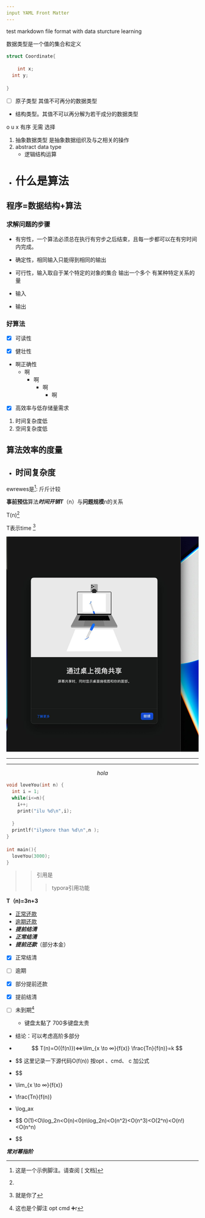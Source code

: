 ```yaml
---
input YAML Front Matter
---
```


test markdown file format with data sturcture learning 



数据类型是一个值的集合和定义

```c
struct Coordinate{

	int x;
  int y;

}
```

- [ ] 原子类型 其值不可再分的数据类型

- 结构类型。其值不可以再分解为若干成分的数据类型

o u x 有序 无需 选择

1. 抽象数据类型 是抽象数据组织及与之相关的操作
2. abstract data type 
   - 逻辑结构运算



- # 什么是算法

## 程序=数据结构+算法

### 求解问题的步骤

- 有穷性，一个算法必须总在执行有穷步之后结束，且每一步都可以在有穷时间内完成。
- 确定性，相同输入只能得到相同的输出

- 可行性，输入取自于某个特定的对象的集合 输出一个多个 有某种特定关系的量
- 输入
- 输出

### 好算法

- [x] 可读性

- [x] 健壮性

- 啊正确性
  - 啊
    - 啊
       - 啊
           - 啊  

- [x] 高效率与低存储量需求

1. 时间复杂度低   
2. 空间复杂度低



## 算法效率的度量

- ## 时间复杂度

ewrewes是[^demo]: 斤斤计较
[^demo]: 这是一个示例脚注。请查阅 [ 文档]

[链接引用L]: www.baidu.com	" 标题"

[链接]: https://www.baidu.com	"可选的"

[^这还是]: 
[^Zzhe]: 脚注

**事前预估**算法***时间开销T***（n）与**问题规模**n的关系

T(n)[^这还是]

[^这还是]: 链接引用不太好使

T表示time [^zzhr]

[^zzhr]: 就是你了

<img src="./img/lal.jpg" alt="替代文字" style="zoom:75%;" />

------

------

$$
hola
$$

```c
void loveYou(int n)	{
  int i = 1;
  while(i<=n){
    i++;
    print("ilu %d\n",i);
    
  }
  printlf("ilymore than %d\n",n );
}

int main(){
  loveYou(3000);
}
```

> > 引用是
> >
> > > typora引用功能
>
> 

**T（n)=3n+3**



  

- <u>正常还款</u>
- <u>逾期还款</u>
- ***提前结清***
- ***正常结清***
- ***提前还款***（部分本金）

- [x] 正常结清

- [ ] 逾期

- [x] 部分提前还款

- [x] 提前结清

- [ ] 未到期[^qvcd]

  [^qvcd]: 这也是个脚注 opt cmd ➕r

  

  - 键盘太黏了 700多键盘太贵

  

- 结论：可以考虑高阶多部分

- $$
  T(n)=O({f(n)})<=>\lim_{x \to ∞}{f(x)} \frac{Tn}{f(n)}=k
  $$

- $$
  这里记录一下源代码O(f(n))  按opt 、cmd、 c 加公式
- $$

  

- \lim_{x \to ∞}{f(x)}

- \frac{Tn}{f(n)}

- \log_ax

- $$
O(1)<O\log_2n<O(n)<0(n\log_2n)<O(n^2)<O(n^3)<O(2^n)<O(n!)<O(n^n)
- $$

***常对幂指阶***















